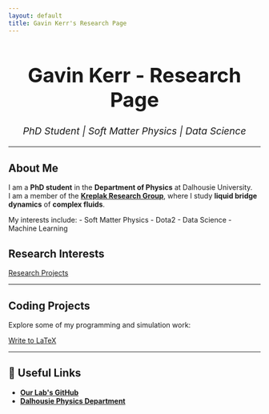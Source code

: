 ```yaml
---
layout: default
title: Gavin Kerr's Research Page
---
```


<h1 style="text-align:center; font-size: 2.5rem;">Gavin Kerr - Research Page</h1>
<p style="text-align:center; font-size: 1.2rem;"><i>PhD Student | Soft Matter Physics | Data Science</i></p>

---

## About Me
I am a **PhD student** in the **Department of Physics** at Dalhousie University.  
I am a member of the **[Kreplak Research Group](https://github.com/kreplak-research-group)**, where I study **liquid bridge dynamics** of **complex fluids**.

My interests include:
    - Soft Matter Physics
    - Dota2
    - Data Science
    - Machine Learning


## Research Interests

[Research Projects](research.md)

---

## Coding Projects
Explore some of my programming and simulation work:

[Write to LaTeX](write-to-latex.md)


---

## 🔗 Useful Links
- **[Our Lab's GitHub](https://github.com/kreplak-research-group)**
- **[Dalhousie Physics Department](https://www.dal.ca/faculty/science/physics.html)**


